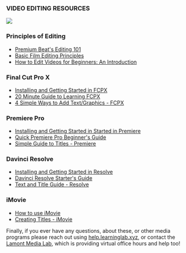 ### VIDEO EDITING RESOURCES

![](https://www.provideocoalition.com/wp-content/uploads/Pr_AutoReframe-as-Effect.png)

### Principles of Editing

- [Premium Beat's Editing 101](https://www.premiumbeat.com/blog/video-editing-101/)
- [Basic Film Editing Principles](https://motionarray.com/learn/filmmaking/basic-film-editing-principles/)
- [How to Edit Videos for Beginners: An Introduction](https://www.borrowlenses.com/blog/how-to-edit-video-for-beginners/)

### Final Cut Pro X

- [Installing and Getting Started in FCPX](http://resources.learninglab.xyz/simple/people/casey-c/FCPX-getStarted)
- [20 Minute Guide to Learning FCPX](https://www.youtube.com/watch?v=ygBlgaT78mM)
- [4 Simple Ways to Add Text/Graphics - FCPX](https://www.premiumbeat.com/blog/4-simple-ways-to-add-text-and-titles-in-final-cut-pro-x/)

### Premiere Pro

- [Installing and Getting Started in Started in Premiere](http://resources.learninglab.xyz/simple/people/casey-c/Premiere-getStarted)
- [Quick Premiere Pro Beginner's Guide](https://www.youtube.com/watch?v=Hls3Tp7JS8E)
- [Simple Guide to Titles - Premiere](https://blog.pond5.com/8629-how-to-create-video-titles-in-adobe-premiere-pro/)

### Davinci Resolve

- [Installing and Getting Started in Resolve](http://resources.learninglab.xyz/simple/people/casey-c/Resolve-getStarted)
- [Davinci Resolve Starter's Guide](https://www.youtube.com/watch?v=4o-XE-DorMw)
- [Text and Title Guide - Resolve](https://motionarray.com/learn/davinci-resolve/davinci-resolve-titles-tutorial/)


### iMovie

- [How to use iMovie](https://www.youtube.com/watch?v=aRLT9L_L1Pw)
- [Creating Titles - iMovie](https://www.idownloadblog.com/2019/08/21/add-edit-imovie-title-mac-ios/)


Finally, if you ever have any questions, about these, or other media programs please reach out using [help.learninglab.xyz](https://airtable.com/shr3Svx4ZM0IyoSAx), or contact the [Lamont Media Lab](https://library.harvard.edu/services-tools/lamont-multimedia-lab), which is providing virtual office hours and help too!
